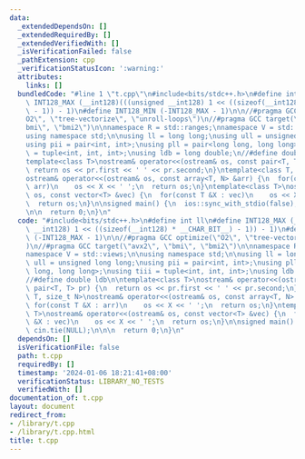```yaml
---
data:
  _extendedDependsOn: []
  _extendedRequiredBy: []
  _extendedVerifiedWith: []
  _isVerificationFailed: false
  _pathExtension: cpp
  _verificationStatusIcon: ':warning:'
  attributes:
    links: []
  bundledCode: "#line 1 \"t.cpp\"\n#include<bits/stdc++.h>\n#define int ll\n#define\
    \ INT128_MAX (__int128)(((unsigned __int128) 1 << ((sizeof(__int128) * __CHAR_BIT__)\
    \ - 1)) - 1)\n#define INT128_MIN (-INT128_MAX - 1)\n\n//#pragma GCC optimize(\"\
    O2\", \"tree-vectorize\", \"unroll-loops\")\n//#pragma GCC target(\"avx2\", \"\
    bmi\", \"bmi2\")\n\nnamespace R = std::ranges;\nnamespace V = std::views;\n\n\
    using namespace std;\n\nusing ll = long long;\nusing ull = unsigned long long;\n\
    using pii = pair<int, int>;\nusing pll = pair<long long, long long>;\nusing tiii\
    \ = tuple<int, int, int>;\nusing ldb = long double;\n//#define double ldb\n\n\
    template<class T>\nostream& operator<<(ostream& os, const pair<T, T> pr) {\n \
    \ return os << pr.first << ' ' << pr.second;\n}\ntemplate<class T, size_t N>\n\
    ostream& operator<<(ostream& os, const array<T, N> &arr) {\n  for(const T &X :\
    \ arr)\n    os << X << ' ';\n  return os;\n}\ntemplate<class T>\nostream& operator<<(ostream&\
    \ os, const vector<T> &vec) {\n  for(const T &X : vec)\n    os << X << ' ';\n\
    \  return os;\n}\n\nsigned main() {\n  ios::sync_with_stdio(false), cin.tie(NULL);\n\
    \n\n  return 0;\n}\n"
  code: "#include<bits/stdc++.h>\n#define int ll\n#define INT128_MAX (__int128)(((unsigned\
    \ __int128) 1 << ((sizeof(__int128) * __CHAR_BIT__) - 1)) - 1)\n#define INT128_MIN\
    \ (-INT128_MAX - 1)\n\n//#pragma GCC optimize(\"O2\", \"tree-vectorize\", \"unroll-loops\"\
    )\n//#pragma GCC target(\"avx2\", \"bmi\", \"bmi2\")\n\nnamespace R = std::ranges;\n\
    namespace V = std::views;\n\nusing namespace std;\n\nusing ll = long long;\nusing\
    \ ull = unsigned long long;\nusing pii = pair<int, int>;\nusing pll = pair<long\
    \ long, long long>;\nusing tiii = tuple<int, int, int>;\nusing ldb = long double;\n\
    //#define double ldb\n\ntemplate<class T>\nostream& operator<<(ostream& os, const\
    \ pair<T, T> pr) {\n  return os << pr.first << ' ' << pr.second;\n}\ntemplate<class\
    \ T, size_t N>\nostream& operator<<(ostream& os, const array<T, N> &arr) {\n \
    \ for(const T &X : arr)\n    os << X << ' ';\n  return os;\n}\ntemplate<class\
    \ T>\nostream& operator<<(ostream& os, const vector<T> &vec) {\n  for(const T\
    \ &X : vec)\n    os << X << ' ';\n  return os;\n}\n\nsigned main() {\n  ios::sync_with_stdio(false),\
    \ cin.tie(NULL);\n\n\n  return 0;\n}\n"
  dependsOn: []
  isVerificationFile: false
  path: t.cpp
  requiredBy: []
  timestamp: '2024-01-06 18:21:41+08:00'
  verificationStatus: LIBRARY_NO_TESTS
  verifiedWith: []
documentation_of: t.cpp
layout: document
redirect_from:
- /library/t.cpp
- /library/t.cpp.html
title: t.cpp
---
```

